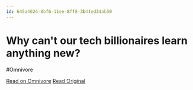 ```yaml
---
id: 645a4624-8bf6-11ee-8ff8-3b41ed34ab50
---
```


# Why can't our tech billionaires learn anything new?
#Omnivore

[Read on Omnivore](https://omnivore.app/me/why-can-t-our-tech-billionaires-learn-anything-new-18c091f268d)
[Read Original](https://davekarpf.substack.com/p/why-cant-our-tech-billionaires-learn)

